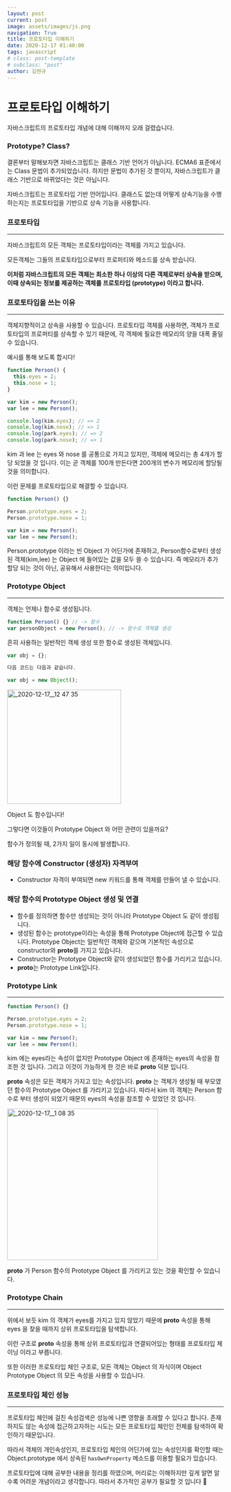 ```yaml
---
layout: post
current: post
image: assets/images/js.png
navigation: True
title: 프로토타입 이해하기
date: 2020-12-17 01:40:00
tags: javascript
# class: post-template
# subclass: "post"
author: 김현규
---
```


# 프로토타입 이해하기

자바스크립트의 프로토타입 개념에 대해 이해까지 오래 걸렸습니다.
</br> 

### Prototype? Class?

결론부터 말해보자면 자바스크립트는 클래스 기반 언어가 아닙니다.
ECMA6 표준에서는 Class 문법이 추가되었습니다.
하지만 문법이 추가된 것 뿐이지, 자바스크립트가 클래스 기반으로 바뀌었다는 것은 아닙니다.

자바스크립트는 프로토타입 기반 언어입니다. 클래스도 없는데 어떻게 상속기능을 수행하는지는
프로토타입을 기반으로 상속 기능을 사용합니다.

### 프로토타입

---

자바스크립트의 모든 객체는 프로토타입이라는 객체를 가지고 있습니다.

모든객체는 그들의 프로토타입으로부터 프로퍼티와 메소드를 상속 받습니다.

**이처럼 자바스크립트의 모든 객체는 최소한 하나 이상의 다른 객체로부터 상속을 받으며, 이때 상속되는 정보를 제공하는 객체를 프로토타입 (prototype) 이라고 합니다.**

### 프로토타입을 쓰는 이유

---

객체지향적이고 상속을 사용할 수 있습니다.
프로토타입 객체를 사용하면, 객체가 프로토타입의 프로퍼티를 상속할 수 있기 때문에, 각 객체에 필요한
메모리의 양을 대폭 줄일 수 있습니다.

예시를 통해 보도록 합시다!

```jsx
function Person() {
  this.eyes = 2;
  this.nose = 1;
}

var kim = new Person();
var lee = new Person();

console.log(kim.eyes); // => 2
console.log(kim.nose); // => 1
console.log(park.eyes); // => 2
console.log(park.nose); // => 1
```

kim 과 lee 는 eyes 와 nose 를 공통으로 가지고 있지만, 객체에 메모리는 총 4개가 할당 되었을 것 입니다. 이는 곧 객체를 100개 만든다면 200개의 변수가 메모리에 할당될 것을 의미합니다.

이런 문제를 프로토타입으로 해결할 수 있습니다.

```jsx
function Person() {}

Person.prototype.eyes = 2;
Person.prototype.nose = 1;

var kim = new Person();
var lee = new Person();
```

Person.prototype 이라는 빈 Object 가 어딘가에 존재하고, Person함수로부터 생성된 객체(kim,lee) 는 Object 에 들어있는 값을 모두 쓸 수 있습니다.
즉 메모리가 추가 할당 되는 것이 아닌, 공유해서 사용한다는 의미입니다.

### Prototype Object

---

객체는 언제나 함수로 생성됩니다.

```js
function Person() {} // -> 함수
var personObject = new Person(); // -> 함수로 객체를 생성
```

흔히 사용하는 일반적인 객체 생성 또한 함수로 생성된 객체입니다.

```js
var obj = {};

다음 코드는 다음과 같습니다.

var obj = new Object();
```

<img width="265" alt="_2020-12-17__12 47 35" src="https://user-images.githubusercontent.com/46562138/102376734-431f3700-4007-11eb-8b0b-42da2b35890a.png">

Object 도 함수입니다!

그렇다면 이것들이 Prototype Object 와 어떤 관련이 있을까요?

함수가 정의될 때, 2가지 일이 동시에 발생합니다.

### **해당 함수에 Constructor (생성자) 자격부여**

- Constructor 자격이 부여되면 new 키워드를 통해 객체를 만들어 낼 수 있습니다.

### 해당 함수의 Prototype Object 생성 및 연결

- 함수를 정의하면 함수만 생성되는 것이 아니라 Prototype Object 도 같이 생성됩니다.
- 생성된 함수는 prototype이라는 속성을 통해 Prototype Object에 접근할 수 있습니다. Prototype Object는 일반적인 객체와 같으며 기본적인 속성으로 constructor와 **proto**를 가지고 있습니다.
- Constructor는 Prototype Object와 같이 생성되었던 함수를 가리키고 있습니다.
- **proto**는 Prototype Link입니다.

### Prototype Link

---

```js
function Person() {}

Person.prototype.eyes = 2;
Person.prototype.nose = 1;

var kim = new Person();
var lee = new Person();
```

kim 에는 eyes라는 속성이 없지만 Prototype Object 에 존재하는 eyes의 속성을 참조한 것 입니다. 그리고 이것이 가능하게 한 것은 바로 **__proto__** 덕분 입니다.

**__proto__** 속성은 모든 객체가 가지고 있는 속성입니다.
**__proto__** 는 객체가 생성될 때 부모였던 함수의 Prototype Object 를 가리키고 있습니다. 따라서 kim 의 객체는 Person 함수로 부터 생성이 되었기 때문의 eyes의 속성을 참조할 수 있었던 것 입니다.

<img width="351" alt="_2020-12-17__1 08 35" src="https://user-images.githubusercontent.com/46562138/102376722-40bcdd00-4007-11eb-898d-da2c40a2aea0.png">

**__proto__** 가 Person 함수의 Prototype Object 를 가리키고 있는 것을 확인할 수 있습니다.

### Prototype Chain

---

위에서 보듯 kim 의 객체가 eyes를 가지고 있지 않았기 때문에 **__proto__** 속성을 통해 eyes 을 찾을 때까지 상위 프로토타입을 탐색합니다.

이런 구조로 **__proto__** 속성을 통해 상위 프로토타입과 연결되어있는 형태를 프로토타입 체이닝 이라고 부릅니다.

또한 이러한 프로토타입 체인 구조로, 모든 객체는 Object 의 자식이며 Object Prototype Object 의 모든 속성을 사용할 수 있습니다.

### 프로토타입 체인 성능

---

프로토타입 체인에 걸친 속성검색은 성능에 나쁜 영향을 초래할 수 있다고 합니다. 존재하지도 않는 속성에 접근하고자하는 시도는 모든 프로토타입 체인인 전체를 탐색하여 확인하기 때문입니다.

따라서 객체의 개인속성인지, 프로토타입 체인의 어딘가에 있는 속성인지를 확인할 때는 Object.prototype 에서 상속된 `hasOwnProperty` 메소드를 이용할 필요가 있습니다.

프로토타입에 대해 공부한 내용을 정리를 하였으며, 머리로는 이해하지만 깊게 알면 알수록 어려운 개념이라고 생각합니다. 따라서 추가적인 공부가 필요할 것 입니다 🙂
